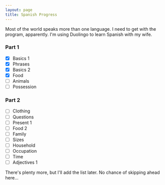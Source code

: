 ```yaml
---
layout: page
title: Spanish Progress
---
```

Most of the world speaks more than one language. I need to get with the program, apparently. I'm using Duolingo to learn Spanish with my wife.

### Part 1
- [x] Basics 1
- [x] Phrases
- [x] Basics 2
- [x] Food
- [ ] Animals
- [ ] Possession

### Part 2
- [ ] Clothing
- [ ] Questions
- [ ] Present 1
- [ ] Food 2
- [ ] Family
- [ ] Sizes
- [ ] Household
- [ ] Occupation
- [ ] Time
- [ ] Adjectives 1

There's plenty more, but I'll add the list later. No chance of skipping ahead here...
